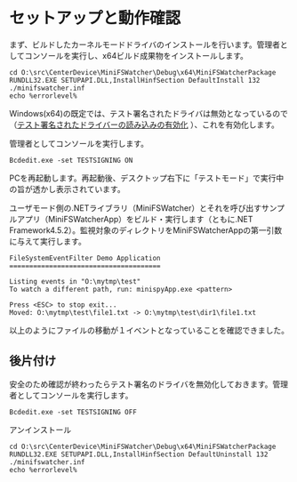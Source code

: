 # セットアップと動作確認

まず、ビルドしたカーネルモードドライバのインストールを行います。管理者としてコンソールを実行し、x64ビルド成果物をインストールします。

```console
cd O:\src\CenterDevice\MiniFSWatcher\Debug\x64\MiniFSWatcherPackage
RUNDLL32.EXE SETUPAPI.DLL,InstallHinfSection DefaultInstall 132 ./minifswatcher.inf
echo %errorlevel%
```

Windows(x64)の既定では、テスト署名されたドライバは無効となっているので（[テスト署名されたドライバーの読み込みの有効化](https://learn.microsoft.com/ja-jp/windows-hardware/drivers/install/the-testsigning-boot-configuration-option)
）、これを有効化します。

管理者としてコンソールを実行します。

```console
Bcdedit.exe -set TESTSIGNING ON
```

PCを再起動します。再起動後、デスクトップ右下に「テストモード」で実行中の旨が透かし表示されています。

ユーザモード側の.NETライブラリ（MiniFSWatcher）とそれを呼び出すサンプルアプリ（MiniFSWatcherApp）をビルド・実行します（ともに.NET Framework4.5.2）。監視対象のディレクトリをMiniFSWatcherAppの第一引数に与えて実行します。

```console
FileSystemEventFilter Demo Application
======================================

Listing events in "O:\mytmp\test"
To watch a different path, run: minispyApp.exe <pattern>

Press <ESC> to stop exit...
Moved: O:\mytmp\test\file1.txt -> O:\mytmp\test\dir1\file1.txt
```

以上のようにファイルの移動が１イベントとなっていることを確認できました。

## 後片付け

安全のため確認が終わったらテスト署名のドライバを無効化しておきます。管理者としてコンソールを実行します。

```console
Bcdedit.exe -set TESTSIGNING OFF
```

アンインストール

```console
cd O:\src\CenterDevice\MiniFSWatcher\Debug\x64\MiniFSWatcherPackage
RUNDLL32.EXE SETUPAPI.DLL,InstallHinfSection DefaultUninstall 132 ./minifswatcher.inf
echo %errorlevel%
```
